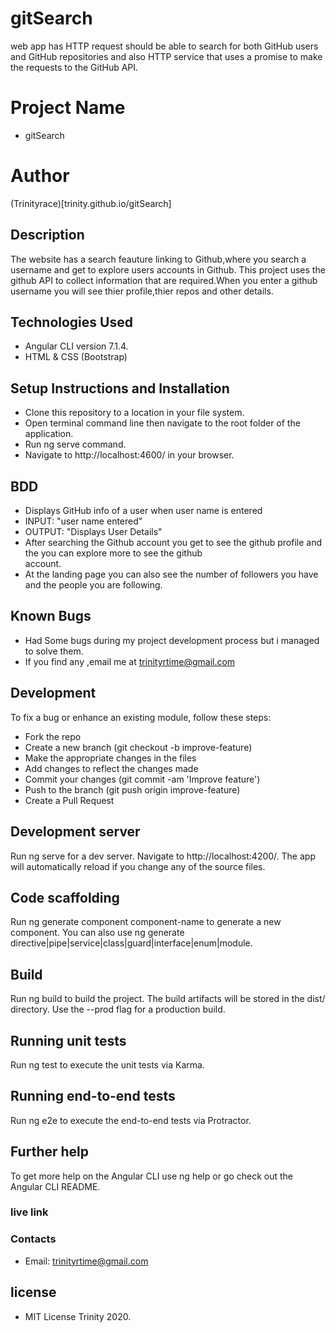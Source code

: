 # gitSearch
web app has HTTP request should be able to search for both GitHub users and GitHub repositories and also HTTP service that uses a promise to make the requests to the GitHub API. 

# Project Name
- gitSearch

# Author
(Trinityrace)[trinity.github.io/gitSearch]

## Description
The website has a search feauture linking to Github,where you search a username and get to explore users accounts in Github. This project uses the github API to collect information that are required.When you enter a github username you will see thier profile,thier repos and other details.

## Technologies Used
- Angular CLI version 7.1.4.
- HTML & CSS (Bootstrap)

## Setup Instructions and Installation
- Clone this repository to a location in your file system.
- Open terminal command line then navigate to the root folder of the application.
- Run ng serve command.
- Navigate to http://localhost:4600/ in your browser.

## BDD
- Displays GitHub info of a user when user name is entered
- INPUT: "user name entered"
- OUTPUT: "Displays User Details"
- After searching the Github account you get to see the github profile and the you can explore more to see the github      
  account.
- At the landing page you can also see the number of followers you have and the people you are following.

## Known Bugs
- Had Some bugs during my project development process but i managed to solve them.
- If you find any ,email me at trinityrtime@gmail.com

## Development
To fix a bug or enhance an existing module, follow these steps:
- Fork the repo
- Create a new branch (git checkout -b improve-feature)
- Make the appropriate changes in the files
- Add changes to reflect the changes made
- Commit your changes (git commit -am 'Improve feature')
- Push to the branch (git push origin improve-feature)
- Create a Pull Request

## Development server
Run ng serve for a dev server. Navigate to http://localhost:4200/. The app will automatically reload if you change any of the source files.

## Code scaffolding
Run ng generate component component-name to generate a new component. You can also use ng generate directive|pipe|service|class|guard|interface|enum|module.

## Build
Run ng build to build the project. The build artifacts will be stored in the dist/ directory. Use the --prod flag for a production build.

## Running unit tests
Run ng test to execute the unit tests via Karma.

## Running end-to-end tests
Run ng e2e to execute the end-to-end tests via Protractor.

## Further help
To get more help on the Angular CLI use ng help or go check out the Angular CLI README.

### live link
### Contacts
- Email: trinityrtime@gmail.com

## license
- MIT License Trinity 2020.
